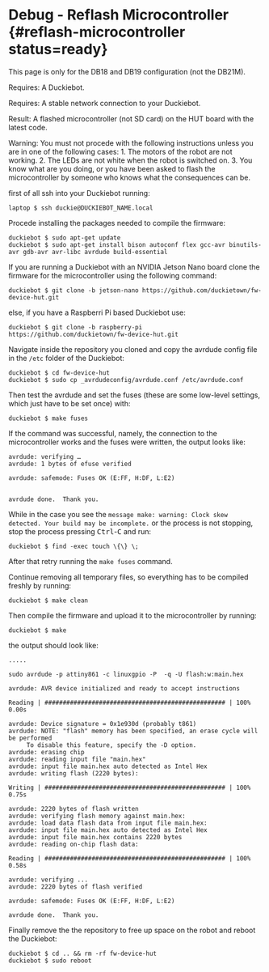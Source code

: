 # Debug - Reflash Microcontroller {#reflash-microcontroller status=ready}

This page is only for the DB18 and DB19 configuration (not the DB21M).

<div class='requirements' markdown="1">

Requires: A Duckiebot.

Requires: A stable network connection to your Duckiebot.

Result: A flashed microcontroller (not SD card) on the HUT board with the latest code.

</div>

Warning: You must not procede with the following instructions unless you are in one of the following cases:
    1. The motors of the robot are not working.
    2. The LEDs are not white when the robot is switched on.
    3. You know what are you doing, or you have been asked to flash the microcontroller by someone who knows what the consequences can be.

first of all ssh into your Duckiebot running:

    laptop $ ssh duckie@DUCKIEBOT_NAME.local

Procede installing the packages needed to compile the firmware:

    duckiebot $ sudo apt-get update
    duckiebot $ sudo apt-get install bison autoconf flex gcc-avr binutils-avr gdb-avr avr-libc avrdude build-essential

If you are running a Duckiebot with an NVIDIA Jetson Nano board clone the firmware for the microcontroller using the following command:

    duckiebot $ git clone -b jetson-nano https://github.com/duckietown/fw-device-hut.git

else, if you have a Raspberri Pi based Duckiebot use:

    duckiebot $ git clone -b raspberry-pi https://github.com/duckietown/fw-device-hut.git

Navigate inside the repository you cloned and copy the avrdude config file in the `/etc` folder of the Duckiebot:

    duckiebot $ cd fw-device-hut
    duckiebot $ sudo cp _avrdudeconfig/avrdude.conf /etc/avrdude.conf

Then test the avrdude and set the fuses (these are some low-level settings, which just have to be set once) with:

    duckiebot $ make fuses

If the command was successful, namely, the connection to the microcontroller works and the fuses were written, the output looks like: 

    avrdude: verifying …
    avrdude: 1 bytes of efuse verified

    avrdude: safemode: Fuses OK (E:FF, H:DF, L:E2)


    avrdude done.  Thank you.

While in the case you see the `message make: warning: Clock skew detected. Your build may be incomplete.` or the process is not stopping, stop the process pressing <kbd>Ctrl</kbd>-<kbd>C</kbd> and run:

    duckiebot $ find -exec touch \{\} \;

After that retry running the `make fuses` command.

Continue removing all temporary files, so everything has to be compiled freshly by running:

    duckiebot $ make clean

Then compile the firmware and upload it to the microcontroller by running:

    duckiebot $ make

the output should look like:

    .....

    sudo avrdude -p attiny861 -c linuxgpio -P  -q -U flash:w:main.hex

    avrdude: AVR device initialized and ready to accept instructions

    Reading | ################################################## | 100% 0.00s

    avrdude: Device signature = 0x1e930d (probably t861)
    avrdude: NOTE: "flash" memory has been specified, an erase cycle will be performed
         To disable this feature, specify the -D option.
    avrdude: erasing chip
    avrdude: reading input file "main.hex"
    avrdude: input file main.hex auto detected as Intel Hex
    avrdude: writing flash (2220 bytes):

    Writing | ################################################## | 100% 0.75s

    avrdude: 2220 bytes of flash written
    avrdude: verifying flash memory against main.hex:
    avrdude: load data flash data from input file main.hex:
    avrdude: input file main.hex auto detected as Intel Hex
    avrdude: input file main.hex contains 2220 bytes
    avrdude: reading on-chip flash data:

    Reading | ################################################## | 100% 0.58s

    avrdude: verifying ...
    avrdude: 2220 bytes of flash verified

    avrdude: safemode: Fuses OK (E:FF, H:DF, L:E2)

    avrdude done.  Thank you.

Finally remove the the repository to free up space on the robot and reboot the Duckiebot:

    duckiebot $ cd .. && rm -rf fw-device-hut
    duckiebot $ sudo reboot


